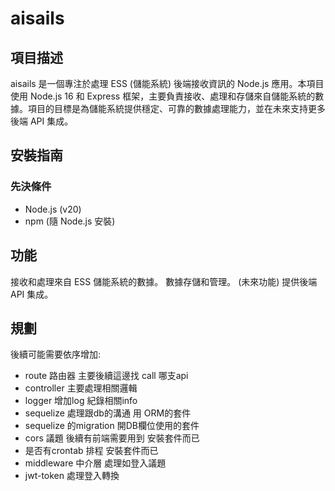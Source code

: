 

# aisails

## 項目描述

aisails 是一個專注於處理 ESS (儲能系統) 後端接收資訊的 Node.js 應用。本項目使用 Node.js 16 和 Express 框架，主要負責接收、處理和存儲來自儲能系統的數據。項目的目標是為儲能系統提供穩定、可靠的數據處理能力，並在未來支持更多後端 API 集成。

## 安裝指南

### 先決條件

- Node.js (v20)
- npm (隨 Node.js 安裝)

## 功能

接收和處理來自 ESS 儲能系統的數據。
數據存儲和管理。
(未來功能) 提供後端 API 集成。

## 規劃
後續可能需要依序增加:
- route   路由器 主要後續這邊找 call 哪支api
- controller  主要處理相關邏輯
- logger 增加log 紀錄相關info 
- sequelize    處理跟db的溝通 用 ORM的套件
- sequelize 的migration  開DB欄位使用的套件
- cors 議題  後續有前端需要用到 安裝套件而已
- 是否有crontab 排程 安裝套件而已
- middleware  中介層 處理如登入議題
- jwt-token 處理登入轉換
